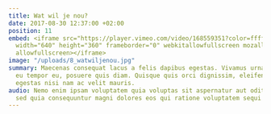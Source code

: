 ```yaml
---
title: Wat wil je nou?
date: 2017-08-30 12:37:00 +02:00
position: 11
embed: <iframe src="https://player.vimeo.com/video/168559351?color=ffffff&title=0&byline=0&portrait=0"
  width="640" height="360" frameborder="0" webkitallowfullscreen mozallowfullscreen
  allowfullscreen></iframe>
image: "/uploads/8_watwiljenou.jpg"
summary: Maecenas consequat lacus a felis dapibus egestas. Vivamus urna enim, interdum
  eu tempor eu, posuere quis diam. Quisque quis orci dignissim, eleifend massa vel,
  egestas nisi nam ac velit mauris.
audio: Nemo enim ipsam voluptatem quia voluptas sit aspernatur aut odit aut fugit,
  sed quia consequuntur magni dolores eos qui ratione voluptatem sequi nesciunt.
---
```


